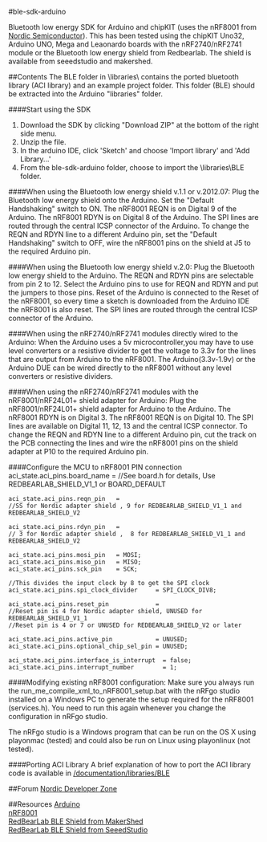 #ble-sdk-arduino

Bluetooth low energy SDK for Arduino and chipKIT (uses the nRF8001 from [Nordic Semiconductor](https://www.nordicsemi.com/ "Go to Nordic semiconductors homepage")). 
This has been tested using the chipKIT Uno32, Arduino UNO, Mega and Leaonardo boards with the nRF2740/nRF2741 module or the Bluetooth low energy shield from Redbearlab. 
The shield is available from seeedstudio and makershed.

##Contents
The BLE folder in \libraries\ contains the ported bluetooth library (ACI library) and an example project folder.
This folder (BLE) should be extracted into the Arduino "libraries" folder. 

####Start using the SDK
1. Download the SDK by clicking "Download ZIP" at the bottom of the right side menu.
2. Unzip the file.
3. In the arduino IDE, click 'Sketch' and choose 'Import library' and 'Add Library...'
4. From the ble-sdk-arduino folder, choose to import the \libraries\BLE folder.

####When using the Bluetooth low energy shield v.1.1 or v.2012.07:
Plug the Bluetooth low energy shield onto the Arduino. Set the "Default Handshaking" switch to ON.
The nRF8001 REQN is on Digital 9 of the Arduino. The nRF8001 RDYN is on Digital 8 of the Arduino.
The SPI lines are routed through the central ICSP connector of the Arduino.
To change the REQN and RDYN line to a different Arduino pin, set the "Default Handshaking" switch to OFF, wire the nRF8001 pins on the shield at J5 to the required Arduino pin.

####When using the Bluetooth low energy shield v.2.0:
Plug the Bluetooth low energy shield to the Arduino.
The REQN and RDYN pins are selectable from pin 2 to 12. 
Select the Arduino pins to use for REQN and RDYN and put the jumpers to those pins. 
Reset of the Arduino is connected to the Reset of the nRF8001, so every time a sketch is downloaded from the Arduino IDE the nRF8001 is also reset.
The SPI lines are routed through the central ICSP connector of the Arduino.

####When using the nRF2740/nRF2741 modules directly wired to the Arduino:
When the Arduino uses a 5v microcontroller,you may have to use level converters or a resistive divider to get the voltage to 3.3v for the lines that are output from Arduino to the nRF8001.
The Arduino(3.3v-1.9v) or the Arduino DUE can be wired directly to the nRF8001 without any level converters or resistive dividers.

####When using the nRF2740/nRF2741 modules with the nRF8001/nRF24L01+ shield adapter for Arduino:
Plug the nRF8001/nRF24L01+ shield adapter for Arduino to the Arduino.
The nRF8001 RDYN is on Digital 3. The nRF8001 REQN is on Digital 10.
The SPI lines are available on Digital 11, 12, 13 and the central ICSP connector.
To change the REQN and RDYN line to a different Arduino pin, cut the track on the PCB connecting the lines and wire the nRF8001 pins on the shield adapter at P10 to the required Arduino pin.

####Configure the MCU to nRF8001 PIN connection
    aci_state.aci_pins.board_name = 
    //See board.h for details, Use REDBEARLAB_SHIELD_V1_1 or BOARD_DEFAULT
    
    aci_state.aci_pins.reqn_pin   = 
    //SS for Nordic adapter shield , 9 for REDBEARLAB_SHIELD_V1_1 and REDBEARLAB_SHIELD_V2
    
    aci_state.aci_pins.rdyn_pin   = 
    // 3 for Nordic adapter shield ,  8 for REDBEARLAB_SHIELD_V1_1 and REDBEARLAB_SHIELD_V2
    
    aci_state.aci_pins.mosi_pin   = MOSI;
    aci_state.aci_pins.miso_pin   = MISO;
    aci_state.aci_pins.sck_pin    = SCK;
    
    //This divides the input clock by 8 to get the SPI clock
    aci_state.aci_pins.spi_clock_divider     = SPI_CLOCK_DIV8;
      
    aci_state.aci_pins.reset_pin             = 
    //Reset pin is 4 for Nordic adapter shield, UNUSED for REDBEARLAB_SHIELD_V1_1
    //Reset pin is 4 or 7 or UNUSED for REDBEARLAB_SHIELD_V2 or later
    
    aci_state.aci_pins.active_pin            = UNUSED;
    aci_state.aci_pins.optional_chip_sel_pin = UNUSED;
      
    aci_state.aci_pins.interface_is_interrupt  = false;
    aci_state.aci_pins.interrupt_number	       = 1;

####Modifying existing nRF8001 configuration:
Make sure you always run the run_me_compile_xml_to_nRF8001_setup.bat with the nRFgo studio installed on a Windows PC to generate the setup required for the nRF8001 (services.h). 
You need to run this again whenever you change the configuration in nRFgo studio.  
  
The nRFgo studio is a Windows program that can be run on the OS X using playonmac (tested) and could also be run on Linux using playonlinux (not tested).

####Porting ACI Library
A brief explanation of how to port the ACI library code is available in [/documentation/libraries/BLE](./documentation/libraries/BLE/nRF8001-Porting-ACI-Library.md "Go to document") 

##Forum
[Nordic Developer Zone](http://devzone.nordicsemi.com/ "Go to nordic developer zone")

##Resources
[Arduino](http://arduino.cc/ "Go to Arduino.cc")  
[nRF8001](https://www.nordicsemi.com/eng/Products/Bluetooth-R-low-energy/nRF8001 "Go to product")  
[RedBearLab BLE Shield from MakerShed](http://www.makershed.com/Bluetooth_Low_Energy_BLE_Shield_for_Arduino_p/mkrbl1.htm "Go to product")  
[RedBearLab BLE Shield from SeeedStudio](http://www.seeedstudio.com/depot/bluetooth-40-low-energy-ble-shield-v20-p-1631.html "Go to product")  
